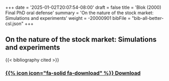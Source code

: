 +++
date = '2025-01-02T20:07:54-08:00'
draft = false
title = 'Blok (2000) Final PhD oral defense'
summary = 'On the nature of the stock market: Simulations and experiments'
weight = -20000901
bibFile = "bib-all-better-csl.json"
+++
<!-- Must include "bib" in filename: https://labs.loupbrun.ca/hugo-cite/usage/ -->

## On the nature of the stock market: Simulations and experiments

<!-- 
{{< cite "blokNature2000a" >}}
 -->
{{< bibliography cited >}}


### [{{% icon icon="fa-solid fa-download" %}} Download](../blok00c.pdf)
